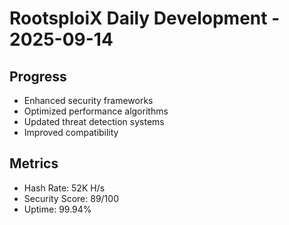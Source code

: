 ﻿# RootsploiX Daily Development - 2025-09-14

## Progress
- Enhanced security frameworks
- Optimized performance algorithms
- Updated threat detection systems
- Improved compatibility

## Metrics
- Hash Rate: 52K H/s
- Security Score: 89/100
- Uptime: 99.94%

